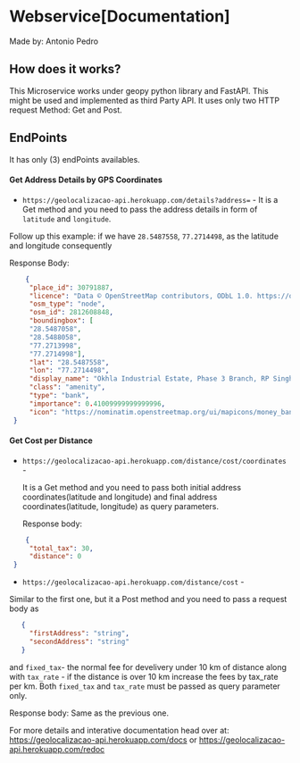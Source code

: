 # Webservice[Documentation]

Made  by: Antonio Pedro
  
## How does it works?

  This Microservice works under geopy python library and FastAPI.
  This might be used and implemented as third Party API. It uses only two HTTP request Method: Get and Post.

## EndPoints
  
   It has only (3) endPoints availables.
   
   #### Get Address Details by GPS Coordinates
   
   - `https://geolocalizacao-api.herokuapp.com/details?address=` -
     It is a Get method and you need to pass the address details in form of `latitude` and `longitude`.
   
   Follow up this example:
   if we have `28.5487558`, `77.2714498`, as the latitude and longitude consequently
   
   Response Body:
   
   ```json
       {
        "place_id": 30791887,
        "licence": "Data © OpenStreetMap contributors, ODbL 1.0. https://osm.org/copyright",
        "osm_type": "node",
        "osm_id": 2812608848,
        "boundingbox": [
        "28.5487058",
        "28.5488058",
        "77.2713998",
        "77.2714998"],
        "lat": "28.5487558",
        "lon": "77.2714498",
        "display_name": "Okhla Industrial Estate, Phase 3 Branch, RP Singh Chhota road, Okhla Ph III, Kalkaji Tehsil, South East Delhi, Delhi, 110076, India",
        "class": "amenity",
        "type": "bank",
        "importance": 0.41009999999999996,
        "icon": "https://nominatim.openstreetmap.org/ui/mapicons/money_bank2.p.20.png"
    }
  ```
   #### Get Cost per Distance
   
  - `https://geolocalizacao-api.herokuapp.com/distance/cost/coordinates` - 
    
    It is a Get method and you need to pass both initial address coordinates(latitude and longitude) and final address coordinates(latitude, longitude) as query parameters.
    
    Response body:
   ```json
       {
        "total_tax": 30,
        "distance": 0
    }
   ```
  - `https://geolocalizacao-api.herokuapp.com/distance/cost` - 
  
  Similar to the first one, but it a Post method and you need to pass a request body as
  
 ```json
    {
      "firstAddress": "string",
      "secondAddress": "string"
    }
  ```
  and `fixed_tax`- the normal fee for develivery under 10 km of distance along with `tax_rate` - if the distance is over 10 km increase the fees by tax_rate per km.
  Both `fixed_tax` and `tax_rate` must be passed as query parameter only.
  
  Response body:
    Same as the previous one.
    
  For more details and interative documentation head over at: https://geolocalizacao-api.herokuapp.com/docs or https://geolocalizacao-api.herokuapp.com/redoc
 
